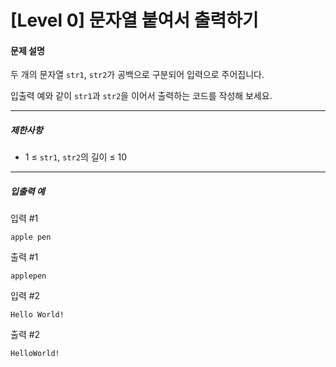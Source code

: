 # [Level 0] 문자열 붙여서 출력하기

#### 문제 설명

두 개의 문자열 ```str1```, ```str2```가 공백으로 구분되어 입력으로 주어집니다.

입출력 예와 같이 ```str1```과 ```str2```을 이어서 출력하는 코드를 작성해 보세요.

---

##### 제한사항

- 1 ≤ ```str1```, ```str2```의 길이 ≤ 10

---

##### 입출력 예

입력 #1

```
apple pen
```

출력 #1

```
applepen
```

입력 #2

```
Hello World!
```

출력 #2

```
HelloWorld!
```
